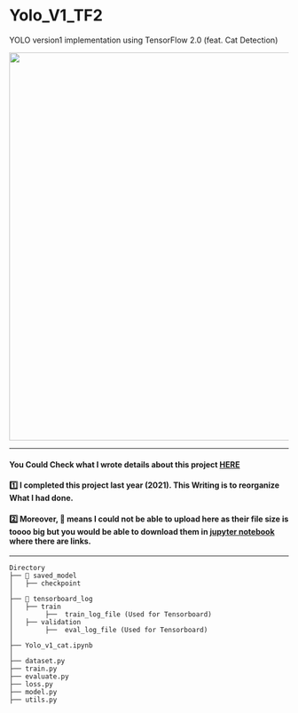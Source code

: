 # Yolo_V1_TF2

YOLO version1 implementation using TensorFlow 2.0 (feat. Cat Detection)

<p align="center">
  <img width="700" src="https://seongwoong-sk.github.io/assets/img/yolov1/yolosystem.png" "Amenity Detection">
</p>

-----

#### You Could Check what I wrote details about this project [HERE](https://velog.io/@dahara3/Cat-Detection-feat.-Yolo-v1-Implementation)

#### 1️⃣ I completed this project last year (2021). This Writing is to reorganize What I had done.

#### 2️⃣ Moreover, 🎇 means I could not be able to upload here as their file size is toooo big but you would be able to download them in [jupyter notebook](https://github.com/Seongwoong-sk/Yolo_V1_TF2/blob/main/Yolo_v1_cat.ipynb) where there are links. 

-----
```
Directory
├── 🎇 saved_model
│   ├── checkpoint
│
├── 🎇 tensorboard_log
│   ├── train
│        ├──  train_log_file (Used for Tensorboard)
│   ├── validation
│        ├──  eval_log_file (Used for Tensorboard)
│
├── Yolo_v1_cat.ipynb
│
├── dataset.py
├── train.py
├── evaluate.py
├── loss.py
├── model.py
├── utils.py

```
